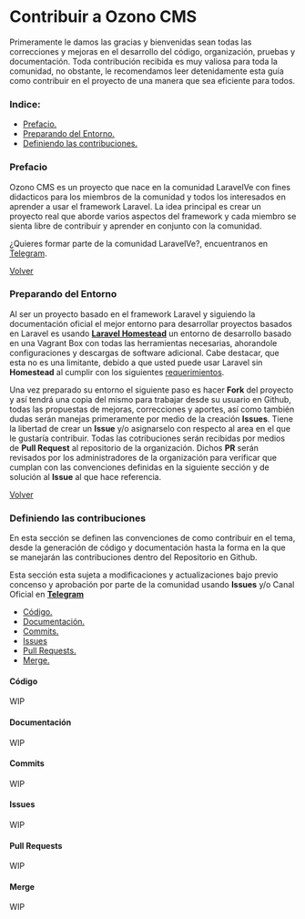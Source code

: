 # Contribuir a Ozono CMS

Primeramente le damos las gracias y bienvenidas sean todas las correcciones y mejoras en el desarrollo del código, organización, pruebas y documentación. Toda contribución recibida es muy valiosa para toda la comunidad, no obstante, le recomendamos leer detenidamente esta guía como contribuir en el proyecto de una manera que sea eficiente para todos.

### Indice:

- [Prefacio.](#prefacio)
- [Preparando del Entorno.](#preparando-el-entorno)
- [Definiendo las contribuciones.](#definiendo-las-contribuciones)

### Prefacio

Ozono CMS es un proyecto que nace en la comunidad LaravelVe con fines didacticos para los miembros de la comunidad y todos los interesados en aprender a usar el framework Laravel. La idea principal es crear un proyecto real que aborde varios aspectos del framework y cada miembro se sienta libre de contribuir y aprender en conjunto con la comunidad.

¿Quieres formar parte de la comunidad LaravelVe?, encuentranos en [Telegram](https://telegram.me/laravelVe).

[Volver](#indice)

### Preparando del Entorno

Al ser un proyecto basado en el framework Laravel y siguiendo la documentación oficial el mejor entorno para desarrollar proyectos basados en Laravel es usando [**Laravel Homestead**](https://laravel.com/docs/5.3/homestead) un entorno de desarrollo basado en una Vagrant Box con todas las herramientas necesarias, ahorandole configuraciones y descargas de software adicional. Cabe destacar, que esta no es una limitante, debido a que usted puede usar Laravel sin **Homestead** al cumplir con los siguientes [requerimientos](https://laravel.com/docs/5.3/installation#installing-laravel).

Una vez preparado su entorno el siguiente paso es hacer **Fork** del proyecto y así tendrá una copia del mismo para trabajar desde su usuario en Github, todas las propuestas de mejoras, correcciones y aportes, así como también dudas serán manejas primeramente por medio de la creación **Issues**. Tiene la libertad de crear un **Issue** y/o  asignarselo con respecto al area en el que le gustaría contribuir. Todas las cotribuciones serán recibidas por medios de **Pull Request** al repositorio de la organización. Dichos **PR** serán revisados por los administradores de la organización para verificar que cumplan con las convenciones definidas en la siguiente sección y de solución al **Issue** al que hace referencia.

[Volver](#indice)

### Definiendo las contribuciones
En esta sección se definen las convenciones de como contribuir en el tema, desde la generación de código y documentación hasta la forma en la que se manejarán las contribuciones dentro del Repositorio en Github.

Esta sección esta sujeta a modificaciones y actualizaciones bajo previo concenso y aprobación por parte de la comunidad usando **Issues** y/o Canal Oficial en [**Telegram**](https://telegram.me/laravelVe)

- [Código.](#codigo)
- [Documentación.](#codumentacion)
- [Commits.](#commits)
- [Issues](#issues)
- [Pull Requests.](#pull-request)
- [Merge.](#merge)

#### Código
WIP
#### Documentación
WIP
#### Commits
WIP
#### Issues
WIP
#### Pull Requests
WIP
#### Merge
WIP
